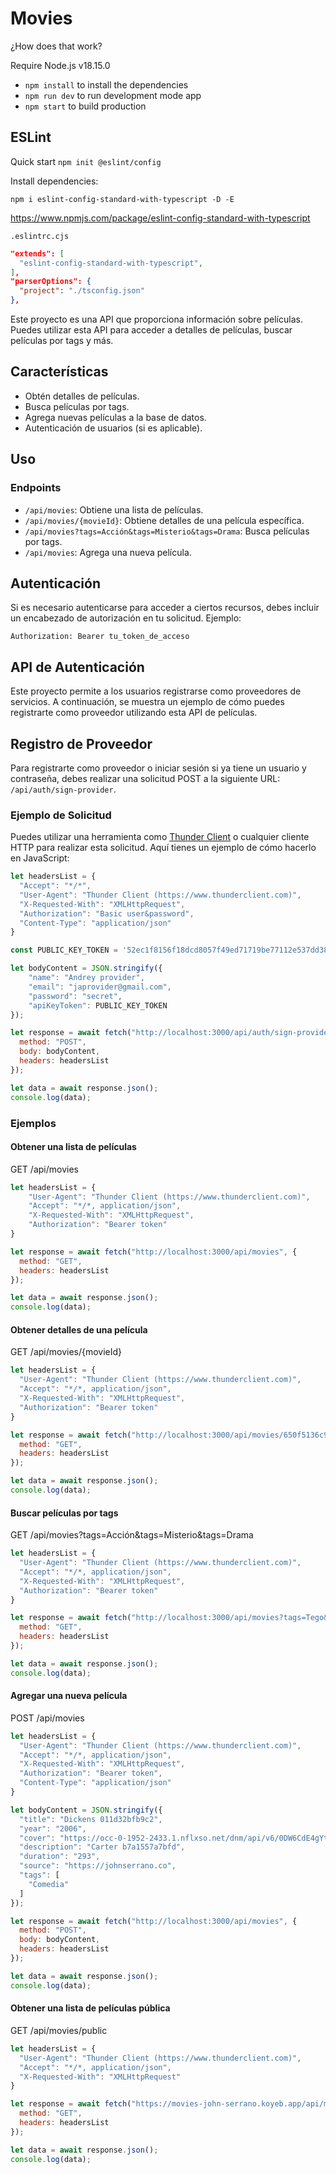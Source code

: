 # Movies

¿How does that work?

Require Node.js v18.15.0

* `npm install` to install the dependencies
* `npm run dev` to run development mode app
* `npm start` to build production


## ESLint
Quick start `npm init @eslint/config`

Install dependencies:

`npm i eslint-config-standard-with-typescript -D -E`

https://www.npmjs.com/package/eslint-config-standard-with-typescript


`.eslintrc.cjs`
```json
"extends": [
  "eslint-config-standard-with-typescript",
],
"parserOptions": {
  "project": "./tsconfig.json"
},
```


Este proyecto es una API que proporciona información sobre películas. Puedes utilizar esta API para acceder a detalles de películas, buscar películas por tags y más.

## Características

- Obtén detalles de películas.
- Busca películas por tags.
- Agrega nuevas películas a la base de datos.
- Autenticación de usuarios (si es aplicable).

## Uso

### Endpoints

- `/api/movies`: Obtiene una lista de películas.
- `/api/movies/{movieId}`: Obtiene detalles de una película específica.
- `/api/movies?tags=Acción&tags=Misterio&tags=Drama`: Busca películas por tags.
- `/api/movies`: Agrega una nueva película.

## Autenticación

Si es necesario autenticarse para acceder a ciertos recursos, debes incluir un encabezado de autorización en tu solicitud. Ejemplo:

`Authorization: Bearer tu_token_de_acceso`

## API de Autenticación

Este proyecto permite a los usuarios registrarse como proveedores de servicios. A continuación, se muestra un ejemplo de cómo puedes registrarte como proveedor utilizando esta API de películas.

## Registro de Proveedor

Para registrarte como proveedor o iniciar sesión si ya tiene un usuario y contraseña, debes realizar una solicitud POST a la siguiente URL: `/api/auth/sign-provider`.

### Ejemplo de Solicitud

Puedes utilizar una herramienta como [Thunder Client](https://www.thunderclient.com) o cualquier cliente HTTP para realizar esta solicitud. Aquí tienes un ejemplo de cómo hacerlo en JavaScript:

```javascript
let headersList = {
  "Accept": "*/*",
  "User-Agent": "Thunder Client (https://www.thunderclient.com)",
  "X-Requested-With": "XMLHttpRequest",
  "Authorization": "Basic user&password",
  "Content-Type": "application/json"
}

const PUBLIC_KEY_TOKEN = '52ec1f8156f18dcd8057f49ed71719be77112e537dd382cef3f60f1c5d5d936e'

let bodyContent = JSON.stringify({
	"name": "Andrey provider",
	"email": "japrovider@gmail.com",
	"password": "secret",
	"apiKeyToken": PUBLIC_KEY_TOKEN
});

let response = await fetch("http://localhost:3000/api/auth/sign-provider", { 
  method: "POST",
  body: bodyContent,
  headers: headersList
});

let data = await response.json();
console.log(data);

```

### Ejemplos

#### Obtener una lista de películas
GET /api/movies
```js
let headersList = {
    "User-Agent": "Thunder Client (https://www.thunderclient.com)",
    "Accept": "*/*, application/json",
    "X-Requested-With": "XMLHttpRequest",
    "Authorization": "Bearer token"
}

let response = await fetch("http://localhost:3000/api/movies", { 
  method: "GET",
  headers: headersList
});

let data = await response.json();
console.log(data);

```

#### Obtener detalles de una película
GET /api/movies/{movieId}

```js
let headersList = {
  "User-Agent": "Thunder Client (https://www.thunderclient.com)",
  "Accept": "*/*, application/json",
  "X-Requested-With": "XMLHttpRequest",
  "Authorization": "Bearer token"
}

let response = await fetch("http://localhost:3000/api/movies/650f5136c993a5e4ea7902f4", { 
  method: "GET",
  headers: headersList
});

let data = await response.json();
console.log(data);

```

#### Buscar películas por tags
GET /api/movies?tags=Acción&tags=Misterio&tags=Drama

```js
let headersList = {
  "User-Agent": "Thunder Client (https://www.thunderclient.com)",
  "Accept": "*/*, application/json",
  "X-Requested-With": "XMLHttpRequest",
  "Authorization": "Bearer token"
}

let response = await fetch("http://localhost:3000/api/movies?tags=Tego&tags=debitiS&tags=drama", { 
  method: "GET",
  headers: headersList
});

let data = await response.json();
console.log(data);

```

#### Agregar una nueva película
POST /api/movies

```js
let headersList = {
  "User-Agent": "Thunder Client (https://www.thunderclient.com)",
  "Accept": "*/*, application/json",
  "X-Requested-With": "XMLHttpRequest",
  "Authorization": "Bearer token",
  "Content-Type": "application/json"
}

let bodyContent = JSON.stringify({
  "title": "Dickens 011d32bfb9c2",
  "year": "2006",
  "cover": "https://occ-0-1952-2433.1.nflxso.net/dnm/api/v6/0DW6CdE4gYtYx8iy3aj8gs9WtXE/AAAABRcGy6ws9z-3R_jjOxJxY1Hsu-8N4zF430fZMr07WavWEAGcixUPPMO7I_YgrGWc23utV4mM30qP4MBHyKcQ0WozRRdTdaYMstq55mcOZUyJ31uZJ45AmpGCBBs7qQ.jpg?r=72b",
  "description": "Carter b7a1557a7bfd",
  "duration": "293",
  "source": "https://johnserrano.co",
  "tags": [
    "Comedia"
  ]
});

let response = await fetch("http://localhost:3000/api/movies", { 
  method: "POST",
  body: bodyContent,
  headers: headersList
});

let data = await response.json();
console.log(data);

```
#### Obtener una lista de películas pública

GET /api/movies/public
```js
let headersList = {
  "User-Agent": "Thunder Client (https://www.thunderclient.com)",
  "Accept": "*/*, application/json",
  "X-Requested-With": "XMLHttpRequest"
}

let response = await fetch("https://movies-john-serrano.koyeb.app/api/movies/public", { 
  method: "GET",
  headers: headersList
});

let data = await response.json();
console.log(data);
```
